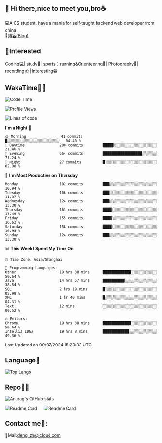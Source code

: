 👋 Hi there,nice to meet you,bro☕
---
💻A CS student, have a mania for self-taught backend web developer from china   
📌[博客(Blog)](https://github.com/HealUP/MyBlog)

 <!-- waka-box start -->
 <!-- waka-box end -->
 
🧲**Interested**
--
Coding💻| study📖| sports：running&Orienteering🏃‍| Photography📸| recording✍️| Interesting😁

WakaTime👨‍💻
---
<!--START_SECTION:waka-->
![Code Time](http://img.shields.io/badge/Code%20Time-1%2C439%20hrs%209%20mins-blue)

![Profile Views](http://img.shields.io/badge/Profile%20Views-0-blue)

![Lines of code](https://img.shields.io/badge/From%20Hello%20World%20I%27ve%20Written-205.0%20thousand%20lines%20of%20code-blue)

**I'm a Night 🦉** 

```text
🌞 Morning                41 commits          █░░░░░░░░░░░░░░░░░░░░░░░░   04.40 % 
🌆 Daytime                200 commits         █████░░░░░░░░░░░░░░░░░░░░   21.46 % 
🌃 Evening                664 commits         ██████████████████░░░░░░░   71.24 % 
🌙 Night                  27 commits          █░░░░░░░░░░░░░░░░░░░░░░░░   02.90 % 
```
📅 **I'm Most Productive on Thursday** 

```text
Monday                   102 commits         ███░░░░░░░░░░░░░░░░░░░░░░   10.94 % 
Tuesday                  106 commits         ███░░░░░░░░░░░░░░░░░░░░░░   11.37 % 
Wednesday                124 commits         ███░░░░░░░░░░░░░░░░░░░░░░   13.30 % 
Thursday                 163 commits         ████░░░░░░░░░░░░░░░░░░░░░   17.49 % 
Friday                   155 commits         ████░░░░░░░░░░░░░░░░░░░░░   16.63 % 
Saturday                 158 commits         ████░░░░░░░░░░░░░░░░░░░░░   16.95 % 
Sunday                   124 commits         ███░░░░░░░░░░░░░░░░░░░░░░   13.30 % 
```


📊 **This Week I Spent My Time On** 

```text
🕑︎ Time Zone: Asia/Shanghai

💬 Programming Languages: 
Other                    19 hrs 38 mins      █████████████░░░░░░░░░░░░   50.64 % 
Java                     14 hrs 57 mins      ██████████░░░░░░░░░░░░░░░   38.54 % 
SQL                      2 hrs 19 mins       █░░░░░░░░░░░░░░░░░░░░░░░░   05.99 % 
XML                      1 hr 40 mins        █░░░░░░░░░░░░░░░░░░░░░░░░   04.31 % 
Text                     12 mins             ░░░░░░░░░░░░░░░░░░░░░░░░░   00.52 % 

🔥 Editors: 
Chrome                   19 hrs 38 mins      █████████████░░░░░░░░░░░░   50.64 % 
IntelliJ IDEA            19 hrs 8 mins       ████████████░░░░░░░░░░░░░   49.36 % 
```


 Last Updated on 09/07/2024 15:23:33 UTC
<!--END_SECTION:waka-->

Language🚀
---
[![Top Langs](https://github-readme-stats.vercel.app/api/top-langs/?username=HealUP&layout=compact&hide_border=true)](https://github.com/HealUP)

Repo🧑‍💻
---
![Anurag's GitHub stats](https://github-readme-stats.vercel.app/api?username=HealUP&count_private=true&show_icons=true&theme=gruvbox&hide_border=true) 

[![Readme Card](https://github-readme-stats.vercel.app/api/pin/?username=HealUP&repo=InternetEy&theme=transparent)](https://github.com/HealUP/InternetEy) &emsp;
[![Readme Card](https://github-readme-stats.vercel.app/api/pin/?username=HealUP&repo=CampusExperience&theme=transparent)](https://github.com/HealUP/CampusExperience)


Contact me📱:
---
📮Mail:deng_zh@icloud.com  
